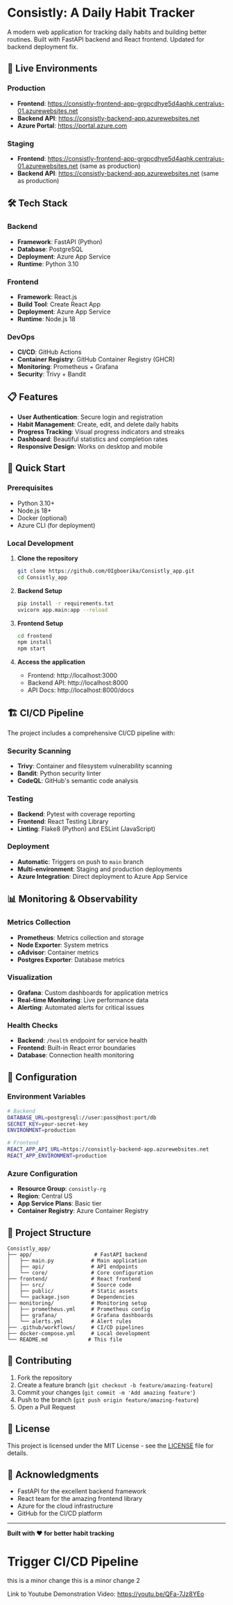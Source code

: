 # Consistly: A Daily Habit Tracker

A modern web application for tracking daily habits and building better routines. Built with FastAPI backend and React frontend. Updated for backend deployment fix.

## 🚀 Live Environments

### Production

- **Frontend**: https://consistly-frontend-app-grgpcdhye5d4aqhk.centralus-01.azurewebsites.net
- **Backend API**: https://consistly-backend-app.azurewebsites.net
- **Azure Portal**: https://portal.azure.com

### Staging

- **Frontend**: https://consistly-frontend-app-grgpcdhye5d4aqhk.centralus-01.azurewebsites.net (same as production)
- **Backend API**: https://consistly-backend-app.azurewebsites.net (same as production)

## 🛠️ Tech Stack

### Backend

- **Framework**: FastAPI (Python)
- **Database**: PostgreSQL
- **Deployment**: Azure App Service
- **Runtime**: Python 3.10

### Frontend

- **Framework**: React.js
- **Build Tool**: Create React App
- **Deployment**: Azure App Service
- **Runtime**: Node.js 18

### DevOps

- **CI/CD**: GitHub Actions
- **Container Registry**: GitHub Container Registry (GHCR)
- **Monitoring**: Prometheus + Grafana
- **Security**: Trivy + Bandit

## 📋 Features

- **User Authentication**: Secure login and registration
- **Habit Management**: Create, edit, and delete daily habits
- **Progress Tracking**: Visual progress indicators and streaks
- **Dashboard**: Beautiful statistics and completion rates
- **Responsive Design**: Works on desktop and mobile

## 🚀 Quick Start

### Prerequisites

- Python 3.10+
- Node.js 18+
- Docker (optional)
- Azure CLI (for deployment)

### Local Development

1. **Clone the repository**

   ```bash
   git clone https://github.com/OIgboerika/Consistly_app.git
   cd Consistly_app
   ```

2. **Backend Setup**

   ```bash
   pip install -r requirements.txt
   uvicorn app.main:app --reload
   ```

3. **Frontend Setup**

   ```bash
   cd frontend
   npm install
   npm start
   ```

4. **Access the application**
   - Frontend: http://localhost:3000
   - Backend API: http://localhost:8000
   - API Docs: http://localhost:8000/docs

## 🏗️ CI/CD Pipeline

The project includes a comprehensive CI/CD pipeline with:

### Security Scanning

- **Trivy**: Container and filesystem vulnerability scanning
- **Bandit**: Python security linter
- **CodeQL**: GitHub's semantic code analysis

### Testing

- **Backend**: Pytest with coverage reporting
- **Frontend**: React Testing Library
- **Linting**: Flake8 (Python) and ESLint (JavaScript)

### Deployment

- **Automatic**: Triggers on push to `main` branch
- **Multi-environment**: Staging and production deployments
- **Azure Integration**: Direct deployment to Azure App Service

## 📊 Monitoring & Observability

### Metrics Collection

- **Prometheus**: Metrics collection and storage
- **Node Exporter**: System metrics
- **cAdvisor**: Container metrics
- **Postgres Exporter**: Database metrics

### Visualization

- **Grafana**: Custom dashboards for application metrics
- **Real-time Monitoring**: Live performance data
- **Alerting**: Automated alerts for critical issues

### Health Checks

- **Backend**: `/health` endpoint for service health
- **Frontend**: Built-in React error boundaries
- **Database**: Connection health monitoring

## 🔧 Configuration

### Environment Variables

```bash
# Backend
DATABASE_URL=postgresql://user:pass@host:port/db
SECRET_KEY=your-secret-key
ENVIRONMENT=production

# Frontend
REACT_APP_API_URL=https://consistly-backend-app.azurewebsites.net
REACT_APP_ENVIRONMENT=production
```

### Azure Configuration

- **Resource Group**: `consistly-rg`
- **Region**: Central US
- **App Service Plans**: Basic tier
- **Container Registry**: Azure Container Registry

## 📁 Project Structure

```
Consistly_app/
├── app/                    # FastAPI backend
│   ├── main.py            # Main application
│   ├── api/               # API endpoints
│   └── core/              # Core configuration
├── frontend/              # React frontend
│   ├── src/               # Source code
│   ├── public/            # Static assets
│   └── package.json       # Dependencies
├── monitoring/            # Monitoring setup
│   ├── prometheus.yml     # Prometheus config
│   ├── grafana/           # Grafana dashboards
│   └── alerts.yml         # Alert rules
├── .github/workflows/     # CI/CD pipelines
├── docker-compose.yml     # Local development
└── README.md             # This file
```

## 🤝 Contributing

1. Fork the repository
2. Create a feature branch (`git checkout -b feature/amazing-feature`)
3. Commit your changes (`git commit -m 'Add amazing feature'`)
4. Push to the branch (`git push origin feature/amazing-feature`)
5. Open a Pull Request

## 📝 License

This project is licensed under the MIT License - see the [LICENSE](LICENSE) file for details.

## 🙏 Acknowledgments

- FastAPI for the excellent backend framework
- React team for the amazing frontend library
- Azure for the cloud infrastructure
- GitHub for the CI/CD platform

---

**Built with ❤️ for better habit tracking**

# Trigger CI/CD Pipeline

this is a minor change
this is a minor change 2

Link to Youtube Demonstration Video: https://youtu.be/QFa-7Jz8YEo
